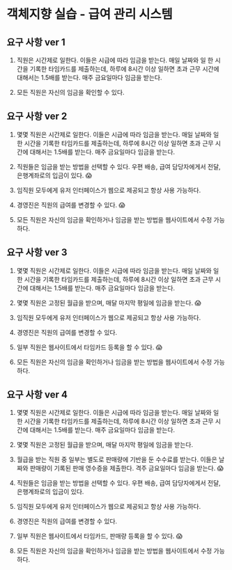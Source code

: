 # 객체지향 실습 - 급여 관리 시스템

## 요구 사항 ver 1

1. 직원은 시간제로 일한다. 이들은 시급에 따라 임금을 받는다. 매일 날짜와 일 한 시간을 기록한 타임카드를 제출하는데, 하루에 8시간 이상 일하면 초과 근무 시간에 대해서는 1.5배를 받는다. 매주 금요일마다 임금을 받는다.

2. 모든 직원은 자신의 임금을 확인할 수 있다.

## 요구 사항 ver 2

1. 몇몇 직원은 시간제로 일한다. 이들은 시급에 따라 임금을 받는다. 매일 날짜와 일 한 시간을 기록한 타임카드를 제출하는데, 하루에 8시간 이상 일하면 초과 근무 시간에 대해서는 1.5배를 받는다. 매주 금요일마다 임금을 받는다.

2. 직원들은 임금을 받는 방법을 선택할 수 있다. 우편 배송, 급여 담당자에게서 전달, 은행계좌로의 입금이 있다. :scream:

3. 임직원 모두에게 유저 인터페이스가 웹으로 제공되고 항상 사용 가능하다.

4. 경영진은 직원의 급여를 변경할 수 있다. :scream:

5. 모든 직원은 자신의 임금을 확인하거나 임금을 받는 방법을 웹사이트에서 수정 가능하다.

## 요구 사항 ver 3

1. 몇몇 직원은 시간제로 일한다. 이들은 시급에 따라 임금을 받는다. 매일 날짜와 일 한 시간을 기록한 타임카드를 제출하는데, 하루에 8시간 이상 일하면 초과 근무 시간에 대해서는 1.5배를 받는다. 매주 금요일마다 임금을 받는다.

2. 몇몇 직원은 고정된 월급을 받으며, 매달 마지막 평일에 임금을 받는다. :scream:

3. 임직원 모두에게 유저 인터페이스가 웹으로 제공되고 항상 사용 가능하다.

4. 경영진은 직원의 급여를 변경할 수 있다.

5. 일부 직원은 웹사이트에서 타임카드 등록을 할 수 있다. :scream:

6. 모든 직원은 자신의 임금을 확인하거나 임금을 받는 방법을 웹사이트에서 수정 가능하다.

## 요구 사항 ver 4

1. 몇몇 직원은 시간제로 일한다. 이들은 시급에 따라 임금을 받는다. 매일 날짜와 일 한 시간을 기록한 타임카드를 제출하는데, 하루에 8시간 이상 일하면 초과 근무 시간에 대해서는 1.5배를 받는다. 매주 금요일마다 임금을 받는다.

2. 몇몇 직원은 고정된 월급을 받으며, 매달 마지막 평일에 임금을 받는다.

3. 월급을 받는 직원 중 일부는 별도로 판매량에 기반을 둔 수수료를 받는다. 이들은 날짜와 판매량이 기록된 판매 영수증을 제출한다. 격주 금요일마다 임금을 받는다. :scream:

4. 직원들은 임금을 받는 방법을 선택할 수 있다. 우편 배송, 급여 담당자에게서 전달, 은행계좌로의 입금이 있다.

5. 임직원 모두에게 유저 인터페이스가 웹으로 제공되고 항상 사용 가능하다.

6. 경영진은 직원의 급여를 변경할 수 있다.

7. 일부 직원은 웹사이트에서 타임카드, 판매량 등록을 할 수 있다. :scream:

8. 모든 직원은 자신의 임금을 확인하거나 임금을 받는 방법을 웹사이트에서 수정 가능하다.
